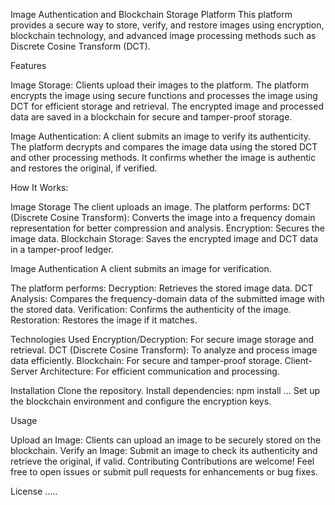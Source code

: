 Image Authentication and Blockchain Storage Platform
This platform provides a secure way to store, verify, and restore images using encryption, blockchain technology, and advanced image processing methods such as Discrete Cosine Transform (DCT).

Features

Image Storage:
Clients upload their images to the platform.
The platform encrypts the image using secure functions and processes the image using DCT for efficient storage and retrieval.
The encrypted image and processed data are saved in a blockchain for secure and tamper-proof storage.

Image Authentication:
A client submits an image to verify its authenticity.
The platform decrypts and compares the image data using the stored DCT and other processing methods.
It confirms whether the image is authentic and restores the original, if verified.

How It Works:

Image Storage
The client uploads an image.
The platform performs:
DCT (Discrete Cosine Transform): Converts the image into a frequency domain representation for better compression and analysis.
Encryption: Secures the image data.
Blockchain Storage: Saves the encrypted image and DCT data in a tamper-proof ledger.


Image Authentication
A client submits an image for verification.

The platform performs:
Decryption: Retrieves the stored image data.
DCT Analysis: Compares the frequency-domain data of the submitted image with the stored data.
Verification: Confirms the authenticity of the image.
Restoration: Restores the image if it matches.


Technologies Used
Encryption/Decryption: For secure image storage and retrieval.
DCT (Discrete Cosine Transform): To analyze and process image data efficiently.
Blockchain: For secure and tamper-proof storage.
Client-Server Architecture: For efficient communication and processing.


Installation
Clone the repository.
Install dependencies:
npm install
...
Set up the blockchain environment and configure the encryption keys.


Usage

Upload an Image: Clients can upload an image to be securely stored on the blockchain.
Verify an Image: Submit an image to check its authenticity and retrieve the original, if valid.
Contributing
Contributions are welcome! Feel free to open issues or submit pull requests for enhancements or bug fixes.


License
.....

